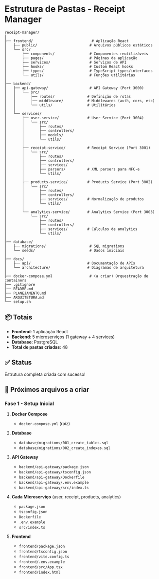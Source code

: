 # Estrutura de Pastas - Receipt Manager

```
receipt-manager/
│
├── frontend/                           # Aplicação React
│   ├── public/                        # Arquivos públicos estáticos
│   └── src/
│       ├── components/                # Componentes reutilizáveis
│       ├── pages/                     # Páginas da aplicação
│       ├── services/                  # Serviços de API
│       ├── hooks/                     # Custom React hooks
│       ├── types/                     # TypeScript types/interfaces
│       └── utils/                     # Funções utilitárias
│
├── backend/
│   ├── api-gateway/                   # API Gateway (Port 3000)
│   │   └── src/
│   │       ├── routes/               # Definição de rotas
│   │       ├── middleware/           # Middlewares (auth, cors, etc)
│   │       └── utils/                # Utilitários
│   │
│   └── services/
│       ├── user-service/             # User Service (Port 3004)
│       │   └── src/
│       │       ├── routes/
│       │       ├── controllers/
│       │       ├── models/
│       │       └── utils/
│       │
│       ├── receipt-service/          # Receipt Service (Port 3001)
│       │   └── src/
│       │       ├── routes/
│       │       ├── controllers/
│       │       ├── services/
│       │       ├── parsers/          # XML parsers para NFC-e
│       │       └── utils/
│       │
│       ├── products-service/         # Products Service (Port 3002)
│       │   └── src/
│       │       ├── routes/
│       │       ├── controllers/
│       │       ├── services/         # Normalização de produtos
│       │       └── utils/
│       │
│       └── analytics-service/        # Analytics Service (Port 3003)
│           └── src/
│               ├── routes/
│               ├── controllers/
│               ├── services/         # Cálculos de analytics
│               └── utils/
│
├── database/
│   ├── migrations/                    # SQL migrations
│   └── seeds/                         # Dados iniciais
│
├── docs/
│   ├── api/                          # Documentação de APIs
│   └── architecture/                 # Diagramas de arquitetura
│
├── docker-compose.yml                 # (a criar) Orquestração de containers
├── .gitignore
├── README.md
├── PLANEJAMENTO.md
├── ARQUITETURA.md
└── setup.sh
```

## 📦 Totais

- **Frontend**: 1 aplicação React
- **Backend**: 5 microserviços (1 gateway + 4 services)
- **Database**: PostgreSQL
- **Total de pastas criadas**: 48

## ✅ Status

Estrutura completa criada com sucesso!

## 🎯 Próximos arquivos a criar

### Fase 1 - Setup Inicial

1. **Docker Compose**
   - `docker-compose.yml` (raiz)

2. **Database**
   - `database/migrations/001_create_tables.sql`
   - `database/migrations/002_create_indexes.sql`

3. **API Gateway**
   - `backend/api-gateway/package.json`
   - `backend/api-gateway/tsconfig.json`
   - `backend/api-gateway/Dockerfile`
   - `backend/api-gateway/.env.example`
   - `backend/api-gateway/src/index.ts`

4. **Cada Microserviço** (user, receipt, products, analytics)
   - `package.json`
   - `tsconfig.json`
   - `Dockerfile`
   - `.env.example`
   - `src/index.ts`

5. **Frontend**
   - `frontend/package.json`
   - `frontend/tsconfig.json`
   - `frontend/vite.config.ts`
   - `frontend/.env.example`
   - `frontend/src/App.tsx`
   - `frontend/index.html`
